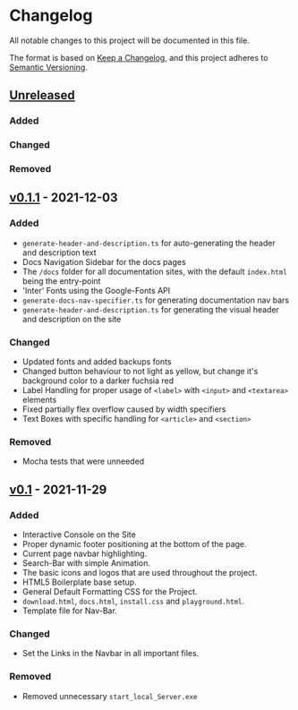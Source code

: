 # Changelog

All notable changes to this project will be documented in this file.

The format is based on [Keep a Changelog](https://keepachangelog.com/en/1.0.0/),
and this project adheres to [Semantic Versioning](https://semver.org/spec/v2.0.0.html).

## [Unreleased]

### Added

### Changed

### Removed

## [v0.1.1] - 2021-12-03

### Added
- `generate-header-and-description.ts` for auto-generating the header and description text
- Docs Navigation Sidebar for the docs pages
- The `/docs` folder for all documentation sites, with the default `index.html` being the entry-point
- 'Inter' Fonts using the Google-Fonts API
- `generate-docs-nav-specifier.ts` for generating documentation nav bars
- `generate-header-and-description.ts` for generating the visual header and description on the site

### Changed
- Updated fonts and added backups fonts
- Changed button behaviour to not light as yellow, but change it's background color to a darker fuchsia red
- Label Handling for proper usage of `<label>` with `<input>` and `<textarea>` elements
- Fixed partially flex overflow caused by width specifiers
- Text Boxes with specific handling for `<article>` and `<section>`

### Removed
- Mocha tests that were unneeded

## [v0.1] - 2021-11-29

### Added

- Interactive Console on the Site
- Proper dynamic footer positioning at the bottom of the page.
- Current page navbar highlighting.
- Search-Bar with simple Animation.
- The basic icons and logos that are used throughout the project.
- HTML5 Boilerplate base setup.
- General Default Formatting CSS for the Project.
- `download.html`, `docs.html`, `install.css` and `playground.html`.
- Template file for Nav-Bar.

### Changed
- Set the Links in the Navbar in all important files.

### Removed
- Removed unnecessary `start_local_Server.exe`

[unreleased]: https://github.com/WMC-AHIF-2021/Kipper-Web/compare/HEAD...base-dev
[v0.1.1]: https://github.com/WMC-AHIF-2021/Kipper-Web/compare/v0.1...v0.1.1
[v0.1]: https://github.com/WMC-AHIF-2021/Kipper-Web/tree/v0.1
